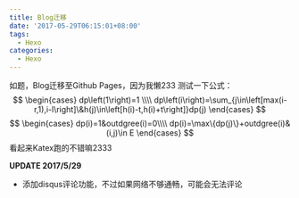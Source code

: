 ```yaml
---
title: Blog迁移
date: '2017-05-29T06:15:01+08:00'
tags:
  - Hexo
categories:
  - Hexo
---
```

如题，Blog迁移至Github Pages，因为我懒233
测试一下公式：
$$
\begin{cases}
dp\left(1\right)=1 \\\\
dp\left(i\right)=\sum_{j\in\left[max(i-r,1),i-l\right]\&h(j)\in\left[h(i)-t,h(i)+t\right]}dp(j) 
\end{cases}
$$
$$
\begin{cases}
dp(i)=1&outdgree(i)=0\\\\
dp(i)=\max\{dp(j)\}+outdgree(i)&(i,j)\in E
\end{cases}
$$
看起来Katex跑的不错嘛2333

**UPDATE 2017/5/29**

- 添加disqus评论功能，不过如果网络不够通畅，可能会无法评论
